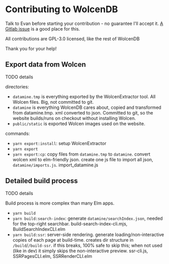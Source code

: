 # Contributing to WolcenDB

Talk to Evan before starting your contribution - no guarantee I'll accept it. [A Gitlab issue](https://gitlab.com/erosson/wolcendb/issues/new) is a good place for this.

All contributions are GPL-3.0 licensed, like the rest of WolcenDB

Thank you for your help!

## Export data from Wolcen

TODO details

directories:

* `datamine.tmp` is everything exported by the WolcenExtractor tool. All Wolcen files. Big, not committed to git.
* `datamine` is everything WolcenDB cares about, copied and transformed from datamine.tmp. xml converted to json. Committed to git, so the website builds/runs on checkout without installing Wolcen.
* `public/static` is exported Wolcen images used on the website.

commands:

* `yarn export:install`: setup WolcenExtractor
* `yarn export`
* `yarn export:cp`: copy files from `datamine.tmp` to `datamine`. convert wolcen xml to elm-friendly json. create one js file to import all json, `datamine/imports.js`. import_datamine.js

## Detailed build process

TODO details

Build process is more complex than many Elm apps.

* `yarn build`
* `yarn build:search-index`: generate `datamine/searchIndex.json`, needed for the top-right searchbar. build-search-index-cli.mjs, BuildSearchIndexCLI.elm
* `yarn build:ssr`: server-side rendering. generate loading/non-interactive copies of each page at build-time. creates dir structure in `/build`/`/build-ssr`. if this breaks, 100% safe to skip this; when not used (like in dev) it simply skips the non-interactive preview. ssr-cli.js, SSRPagesCLI.elm, SSRRenderCLI.elm
